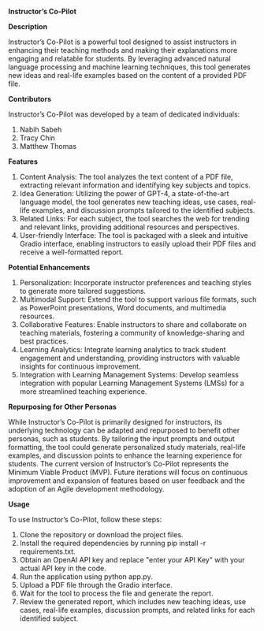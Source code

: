 **Instructor’s Co-Pilot**


**Description**

Instructor’s Co-Pilot is a powerful tool designed to assist instructors in enhancing their teaching methods and making their explanations more engaging and relatable for students. By leveraging advanced natural language processing and machine learning techniques, this tool generates new ideas and real-life examples based on the content of a provided PDF file.


**Contributors**

Instructor’s Co-Pilot was developed by a team of dedicated individuals:
1.	Nabih Sabeh
2.	Tracy Chin
3.	Matthew Thomas


**Features**

1.	Content Analysis: The tool analyzes the text content of a PDF file, extracting relevant information and identifying key subjects and topics.
2.	Idea Generation: Utilizing the power of GPT-4, a state-of-the-art language model, the tool generates new teaching ideas, use cases, real-life examples, and discussion prompts tailored to the identified subjects.
3.	Related Links: For each subject, the tool searches the web for trending and relevant links, providing additional resources and perspectives.
4.	User-friendly Interface: The tool is packaged with a sleek and intuitive Gradio interface, enabling instructors to easily upload their PDF files and receive a well-formatted report.



**Potential Enhancements**

1.	Personalization: Incorporate instructor preferences and teaching styles to generate more tailored suggestions.
2.	Multimodal Support: Extend the tool to support various file formats, such as PowerPoint presentations, Word documents, and multimedia resources.
3.	Collaborative Features: Enable instructors to share and collaborate on teaching materials, fostering a community of knowledge-sharing and best practices.
4.	Learning Analytics: Integrate learning analytics to track student engagement and understanding, providing instructors with valuable insights for continuous improvement.
5.	Integration with Learning Management Systems: Develop seamless integration with popular Learning Management Systems (LMSs) for a more streamlined teaching experience.



**Repurposing for Other Personas**

While Instructor’s Co-Pilot is primarily designed for instructors, its underlying technology can be adapted and repurposed to benefit other personas, such as students. By tailoring the input prompts and output formatting, the tool could generate personalized study materials, real-life examples, and discussion points to enhance the learning experience for students. 
The current version of Instructor’s Co-Pilot represents the Minimum Viable Product (MVP). Future iterations will focus on continuous improvement and expansion of features based on user feedback and the adoption of an Agile development methodology.



**Usage**

To use Instructor’s Co-Pilot, follow these steps:
1.	Clone the repository or download the project files.
2.	Install the required dependencies by running pip install -r requirements.txt.
3.	Obtain an OpenAI API key and replace "enter your API Key" with your actual API key in the code.
4.	Run the application using python app.py.
5.	Upload a PDF file through the Gradio interface.
6.	Wait for the tool to process the file and generate the report.
7.	Review the generated report, which includes new teaching ideas, use cases, real-life examples, discussion prompts, and related links for each identified subject.

